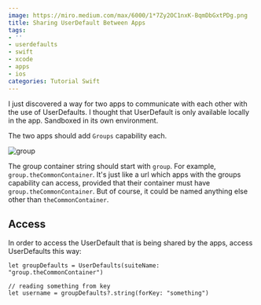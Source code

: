 ```yaml
---
image: https://miro.medium.com/max/6000/1*7Zy2OC1nxK-BqmDbGxtPDg.png
title: Sharing UserDefault Between Apps
tags:
- ''
- userdefaults
- swift
- xcode
- apps
- ios
categories: Tutorial Swift
---
```


I just discovered a way for two apps to communicate with each other with the use of UserDefaults. I thought that UserDefault is only available locally in the app. Sandboxed in its own environment.

The two apps should add `Groups` capability each. 

![group](https://i.stack.imgur.com/R7HLz.png)

The group container string should start with `group`. For example, `group.theCommonContainer`. It's just like a url which apps with the groups capability can access, provided that their container must have `group.theCommonContainer`. But of course, it could be named anything else other than `theCommonContainer`.

## Access

In order to access the UserDefault that is being shared by the apps, access UserDefaults this way:

```
let groupDefaults = UserDefaults(suiteName: "group.theCommonContainer")

// reading something from key
let username = groupDefaults?.string(forKey: "something")
```
